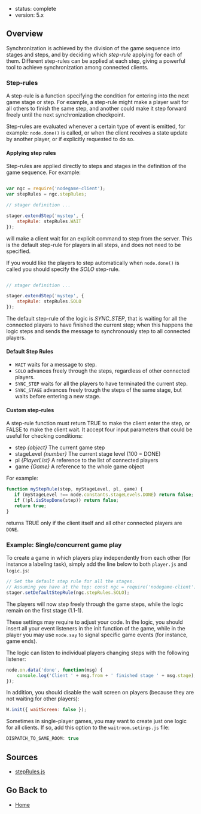 - status: complete
- version: 5.x

## Overview

Synchronization is achieved by the division of the game sequence into
stages and steps, and by deciding which _step-rule_ applying for each
of them.  Different step-rules can be applied at each step, giving a
powerful tool to achieve synchronization among connected clients.

### Step-rules

A step-rule is a function specifying the condition for entering into
the next game stage or step. For example, a step-rule might make a
player wait for all others to finish the same step, and another could
make it step forward freely until the next synchronization checkpoint.

Step-rules are evaluated whenever a certain type of event is emitted,
for example: `node.done()` is called, or when the client receives a
state update by another player, or if explicitly requested to do so.

#### Applying step rules

Step-rules are applied directly to steps and stages in the definition
of the game sequence. For example:

```javascript

var ngc = require('nodegame-client');
var stepRules = ngc.stepRules;

// stager definition ...

stager.extendStep('mystep', {
    stepRule: stepRules.WAIT
});
```

will make a client wait for an explicit command to step from the
server. This is the default step-rule for players in all steps, and
does not need to be specified.

If you would like the players to step automatically when `node.done()`
is called you should specify the _SOLO_ step-rule.

```javascript

// stager definition ...

stager.extendStep('mystep', {
    stepRule: stepRules.SOLO
});
```

The default step-rule of the logic is _SYNC_STEP_, that is waiting for
all the connected players to have finished the current step; when this
happens the logic steps and sends the message to synchronously step to
all connected players.

#### Default Step Rules

* `WAIT` waits for a message to step.
* `SOLO` advances freely through the steps, regardless of other
  connected players.
* `SYNC_STEP` waits for all the players to have terminated the
current step.
* `SYNC_STAGE` advances freely trough the steps of the same stage,
but waits before entering a new stage.

#### Custom step-rules

A step-rule function must return TRUE to make the client enter the
step, or FALSE to make the client wait. It accept four input
parameters that could be useful for checking conditions:

* step _{object}_ The current game step
* stageLevel _{number}_ The current stage level (100 = DONE)
* pl _{PlayerList}_ A reference to the list of connected players
* game _{Game}_ A reference to the whole game object

For example:

```javascript
function myStepRule(step, myStageLevel, pl, game) {
   if (myStageLevel !== node.constants.stageLevels.DONE) return false;
   if (!pl.isStepDone(step)) return false;
   return true;
}
```

returns TRUE only if the client itself and all other connected players
are `DONE`.

### Example: Single/concurrent game play

To create a game in which players play independently from each other (for instance a labeling task), simply add the line below to both `player.js` and `logic.js`:

```js
// Set the default step rule for all the stages.
// Assuming you have at the top: const ngc = require('nodegame-client');
stager.setDefaultStepRule(ngc.stepRules.SOLO);
```

The players will now step freely through the game steps, while the logic remain on the first stage (1.1-1).

These settings may require to adjust your code. In the logic, you should insert all your event listeners in the init function of the game, while in the player you may use `node.say` to signal specific game events (for instance, game ends).

The logic can listen to individual players changing steps with the following listener:

```js
node.on.data('done', function(msg) {
    console.log('Client ' + msg.from + ' finished stage ' + msg.stage);
});
```

In addition, you should disable the wait screen on players (because they are not waiting for other players):
```js
W.init({ waitScreen: false });
```

Sometimes in single-player games, you may want to create just one logic for all clients. If so, add this option to the `waitroom.setings.js` file:

```js
DISPATCH_TO_SAME_ROOM: true
```


## Sources

- [stepRules.js](https://github.com/nodeGame/nodegame-client/blob/master/lib/modules/stepRules.js)

## Go Back to

* [Home](Home)
